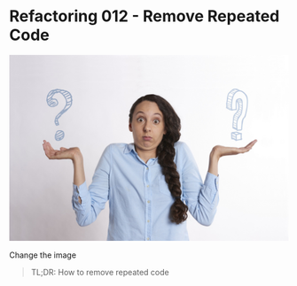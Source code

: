 # Refactoring 012 - Remove Repeated Code
            
![Refactoring 012 - Remove Repeated Code](Refactoring%20012%20-%20Remove%20Repeated%20Code.jpg)

Change the image

> TL;DR: How to remove repeated code